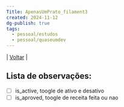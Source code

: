 ```yaml
---
Title: ApenasUmPrato_filament3
created: 2024-11-12
dg-publish: true
tags:
  - pessoal/estudos
  - pessoal/quaseumdev
---
```

| [Voltar](index) |
## Lista de observações:
- [ ] is_active, toogle de ativo e desativo
- [ ] is_aproved, toogle de receita feita ou nao